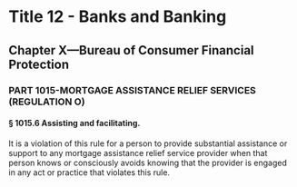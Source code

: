 
# Title 12 - Banks and Banking
## Chapter X—Bureau of Consumer Financial Protection
### PART 1015-MORTGAGE ASSISTANCE RELIEF SERVICES (REGULATION O)
#### § 1015.6 Assisting and facilitating.

It is a violation of this rule for a person to provide substantial assistance or support to any mortgage assistance relief service provider when that person knows or consciously avoids knowing that the provider is engaged in any act or practice that violates this rule.
